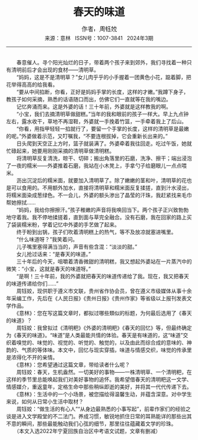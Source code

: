 # <center>春天的味道</center>

<div align=center><img src="https://raw.githubusercontent.com/leaguecn/magazines/main/img_authors/%25d7%25f7%25d5%25df%25a3%25ba%25d6%25dc%25ee%25da%25e6%25af.jpg"></div>

<center>来源：意林   ISSN号：1007-3841   2024年3期</center>

* * *

<br>　　春意催人。寻个阳光灿烂的日子，带着两个孩子来到郊外，我们寻找着一种只有清明前后才会出现的食材——清明草。  
　　“妈妈，这是不是清明草？”女儿肉乎乎的小手握着一团黄色小花，踮着脚，把花举得高高的给我看。  
　　“要从中间掐断，你看，正好是妈妈手掌的长度，这样的才嫩。”我蹲下身子，教孩子如何采摘，熟悉的话语随口而出，仿佛它们一直就等在我的嘴边。  
　　记忆奔涌而来。这是外婆的话！三十年前，外婆就是这样教我的啊。  
　　“小宝，我们去摘清明草做甜糕。”当年的我和眼前的孩子一样大。早上九点钟左右，露水收干，草地不再湿鞋，外婆就一手挽着竹篮，一手牵着我上了后山。  
　　“你看，用指甲轻轻一掐就行了，要留一个手掌的长度，这样的清明草是最嫩的呢。”外婆做着示范，又叮嘱我，“不要连根拔掉，它会重新长出来的。”  
　　日头爬到天空正上方时，篮子就装满了。外婆牵着我往回走。吃过午饭，她就忙碌起来，她要用刚刚采摘的清明草做清明糕。  
　　将清明草反复清洗，晾干、切碎；搬出角落里的石磨，洗净、擦干；端出浸泡了一夜的糯米——外婆推着石磨，我站在小木凳上，手拿勺子给磨眼儿一点点喂米。  
　　沥出沉淀后的糯米面，就要加入清明草了。除了嫩嫩的茎和叶，清明草的花也是可以食用的。不用额外加水，直接将清明草和糯米面反复揉搓，直到汁水浸出，将糯米面染成葱绿色。不一会儿，外婆的额头渗出了晶莹的汗珠，我赶紧找来毛巾帮她擦拭……  
　　“妈妈，我给你擦擦汗。”孩子稚嫩的声音将我唤回当下。两个孩子正兴致勃勃地守着我。我不停地揉搓着，直到面与草完全融合。没有石磨，我在回家的路上买了袋装糯米粉，学着记忆中外婆的手艺做了起来。  
　　终于盼到出锅，孩子们吹着清明糕上的热气，等不及放凉就塞进嘴里。  
　　“什么味道呀？”我笑着问。  
　　儿子嘴里塞得满当当的，声音有些含混：“淡淡的甜。”  
　　女儿抢过话来：“是春天的味道。”  
　　三十年后的今天，咀嚼着清香微甜的清明糕，我又想起外婆站在一片蒸汽中的微笑：“小宝，这就是春天的味道呀。”  
　　“是啊！三十年前，我的外婆就把春天的味道传递给了我。现在，我又把春天的味道传递给你们……”  
　　周钰姣，现供职于遵义市文联，贵州省作协会员，曾在遵义市级媒体从事十余年采编工作，先后在《人民日报》《贵州日报》《贵州作家》等省级以上报刊发表文学作品。  
　　《意林》：您在写这篇文章时，都拟过哪些類似的标题，为何最后选用了《春天的味道》？  
　　周钰姣：我曾拟过《清明粑》《外婆的清明粑》《春天的回忆》等，但最终确定为《春天的味道》。“味道”是人类最能共情的体验。春天是有味道的，这“味道”交织着嗅觉的、味觉的、视觉的、听觉的、触觉的，以及由此而综合成的意味的、神韵的、气质的等体味。本文中，回忆与现实穿插，味道与情感交织，味觉的传承里是浓得化不开的亲情。  
　　《意林》：您希望通过这篇文章，带给读者什么呢？  
　　周钰姣：春天，生机盎然。一切美好的事物——一株清明草、一个清明粑，在这样的季节里总能唤起我们对美好事物的追怀。我希望借春天的清明粑这一文学、情感媒介，重返童年，定格生命中那些稍纵即逝的美好，并将其一代代传递下去。  
　　《意林》：生活中的一个小场景，被您描绘得温馨生动，并蕴含深意。对中学生来说，如何从日常小生活中取材？  
　　周钰姣：“做生活的有心人”“从身边最熟悉的小事写起”，前辈作家们的经验之谈是进入文学殿堂的不二法门。养成习惯，敏锐地抓住日常的耳熟能详的那些出其不意的瞬间，那些最能触动我们心弦的细节，那里往往蕴藏着文学的珍珠。  
　　（本文入选2022年宁夏回族自治区中考语文试题，文章有删减）
